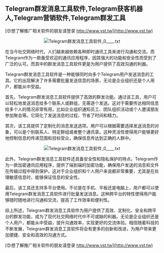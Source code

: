 ## **Telegram群发消息工具软件,Telegram获客机器人,Telegram营销软件,Telegram群发工具**

[😍想了解推广相关软件的朋友请登录 http://www.vst.tw](http://www.vst.tw)

 <center><img src="https://vst.tw/MP4/tuiguang/png/2.png" alt="Telegram群发消息工具软件_0____.txt"></center>

在当今社交网络时代，人们越来越依赖各种即时通讯工具来进行沟通和交流。而Telegram作为一款备受欢迎的通讯应用程序，因其强大的功能和安全性而受到了广泛的认可。而其中的群发消息工具软件更是为用户提供了高效沟通的利器。

Telegram群发消息工具软件是一种能够同时向多个Telegram用户发送消息的工具。它的出现解决了许多需要批量发送信息的场景，无论是企业组织还是个人用户，都能从中受益。

首先，Telegram群发消息工具软件提供了高效的群发功能。通过该工具，用户可以轻松地发送消息给多个联系人或群组，无需逐个发送。这对于需要传达相同信息给多个人的情况非常有用，比如企业组织通知员工、团队组织活动或个人邀请朋友参加聚会等。它简化了发送消息的过程，节省了时间和精力。

其次，该工具提供了定制化的消息发送选项。用户可以根据需要选择发送消息的对象，可以是个别联系人、特定群组或者整个通讯录。这种灵活性使得用户能够更好地控制信息的传递范围和目标受众，确保信息传达到正确的人群中。

 <center><img src="https://vst.tw/MP4/tuiguang/png/0.png" alt="Telegram群发消息工具软件_0____.txt"></center>

此外，Telegram群发消息工具软件还具备安全性和隐私保护的特点。Telegram作为一款加密通讯应用程序，提供了端到端的加密功能，确保用户发送的消息和文件在传输过程中得到保护。这对于企业组织和个人用户来说都非常重要，尤其是在处理敏感信息时，能够保证信息的安全性。

最后，该工具还支持多平台使用。不论是在手机、平板还是电脑上，用户都可以使用Telegram群发消息工具软件进行批量发送消息。这种跨平台的特性使得用户能够随时随地进行沟通和交流，提高了工作效率和便利性。

综上所述，Telegram群发消息工具软件为用户提供了高效、定制化、安全和跨平台的群发功能，成为了现代社交网络时代中不可或缺的利器。无论是企业组织还是个人用户，都能从中受益，提升沟通效率，实现更好的交流体验。相信随着科技的不断发展，Telegram群发消息工具软件将会有更多的创新和改进，为用户带来更加便捷、安全和高效的沟通方式。

[😍想了解推广相关软件的朋友请登录 http://www.vst.tw](http://www.vst.tw)



